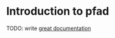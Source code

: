 # Introduction to pfad

TODO: write [great documentation](http://jacobian.org/writing/what-to-write/)
